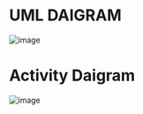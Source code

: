 # UML DAIGRAM
![image](https://user-images.githubusercontent.com/101516120/161228565-f44f4f95-7b01-4efe-acda-a0226b831521.png)
# Activity Daigram
![image](https://user-images.githubusercontent.com/101516120/161228890-ef29b98a-5b9e-47fc-858c-8abde585aa9d.png)

